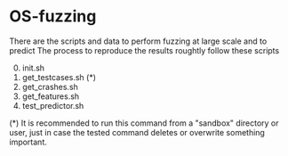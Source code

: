 # OS-fuzzing

There are the scripts and data to perform fuzzing at large scale and to predict 
The process to reproduce the results roughtly follow these scripts

0. init.sh
1. get_testcases.sh (*)
2. get_crashes.sh 
3. get_features.sh
4. test_predictor.sh

(*) It is recommended to run this command from a "sandbox" directory or user, 
just in case the tested command deletes or overwrite something important.
